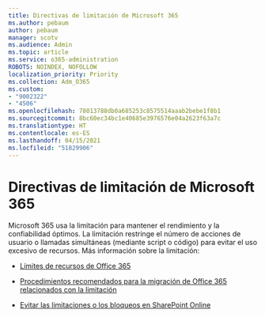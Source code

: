 ```yaml
---
title: Directivas de limitación de Microsoft 365
ms.author: pebaum
author: pebaum
manager: scotv
ms.audience: Admin
ms.topic: article
ms.service: o365-administration
ROBOTS: NOINDEX, NOFOLLOW
localization_priority: Priority
ms.collection: Adm_O365
ms.custom:
- "9002322"
- "4506"
ms.openlocfilehash: 78013788db0a685253c8575514aaab2bebe1f8b1
ms.sourcegitcommit: 8bc60ec34bc1e40685e3976576e04a2623f63a7c
ms.translationtype: HT
ms.contentlocale: es-ES
ms.lasthandoff: 04/15/2021
ms.locfileid: "51829906"
---
```

# <a name="microsoft-365-throttle-policies"></a>Directivas de limitación de Microsoft 365

Microsoft 365 usa la limitación para mantener el rendimiento y la confiabilidad óptimos. La limitación restringe el número de acciones de usuario o llamadas simultáneas (mediante script o código) para evitar el uso excesivo de recursos. Más información sobre la limitación:

- [Límites de recursos de Office 365](https://docs.microsoft.com/office365/Enterprise/office-365-resource-limits)

- [Procedimientos recomendados para la migración de Office 365 relacionados con la limitación](https://docs.microsoft.com/exchange/mailbox-migration/office-365-migration-best-practices#office-365-throttling)

- [Evitar las limitaciones o los bloqueos en SharePoint Online](https://docs.microsoft.com/sharepoint/dev/general-development/how-to-avoid-getting-throttled-or-blocked-in-sharepoint-online)

